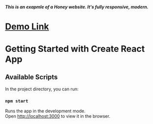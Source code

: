 ##### This is an exapmle of a Honey website. It's fully responsive, modern.
# <a target="_blank" href="https://darkleas.github.io/honey-website-reactjs/">Demo Link</a>


# Getting Started with Create React App

## Available Scripts

In the project directory, you can run:

### `npm start`

Runs the app in the development mode.\
Open [http://localhost:3000](http://localhost:3000) to view it in the browser.


